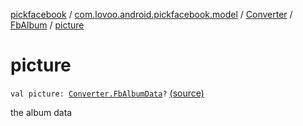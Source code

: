 [pickfacebook](../../../index.md) / [com.lovoo.android.pickfacebook.model](../../index.md) / [Converter](../index.md) / [FbAlbum](index.md) / [picture](./picture.md)

# picture

`val picture: `[`Converter.FbAlbumData`](../-fb-album-data/index.md)`?` [(source)](https://github.com/lovoo/android-pickpic/blob/master/pickfacebook/pickfacebook/src/main/kotlin/com/lovoo/android/pickfacebook/model/Converter.kt#L96)

the album data

